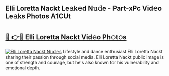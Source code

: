 ## Elli Loretta Nackt Le𝚊k𝚎d N𝚞𝚍e - Part-xPc Vid𝚎o Le𝚊ks Photos A1CUt

# <h2><a href="http://fb4q9h.evod.top/?m=Elli+Loretta+Nackt">🔗 👉🔴 Elli Loretta Nackt Vid𝚎o Ph𝚘t𝚘s</a></h2>

[![Elli Loretta Nackt N𝚞d𝚎s](https://i.imgur.com/8V9OHl7.gif)](http://fb4q9h.evod.top/?m=Elli+Loretta+Nackt)
Lifestyle and dance enthusiast Elli Loretta Nackt sharing their passion through social media. Elli Loretta Nackt public image is one of strength and courage, but he's also known for his vulnerability and emotional depth. 

